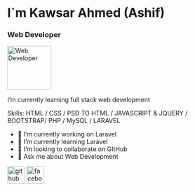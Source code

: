 # I`m Kawsar Ahmed (Ashif)
### Web Developer
<img src='https://scontent.fdac149-1.fna.fbcdn.net/v/t39.30808-6/307014423_785394502579740_3555197586100848261_n.jpg?_nc_cat=102&ccb=1-7&_nc_sid=09cbfe&_nc_ohc=SITkK_R0FsoAX-Redmv&_nc_ht=scontent.fdac149-1.fna&oh=00_AfBZ-5QhBPgj8x6Vpc460Sj1C7_tCrjKYzolmHcQ2A6ZVQ&oe=63944CEE' alt='Web Developer' height='100'  >


I’m currently learning full stack web development

Skills:  HTML / CSS / PSD TO HTML / JAVASCRIPT & JQUERY / BOOTSTRAP/ PHP / MySQL / LARAVEL

- 🔭 I’m currently working on Laravel 
- 🌱 I’m currently learning Laravel 
- 👯 I’m looking to collaborate on GItHub 
- 💬 Ask me about Web Development 

[<img src='https://cdn.jsdelivr.net/npm/simple-icons@3.0.1/icons/github.svg' alt='github' height='40' >](https://github.com/kawsarbp)  [<img src='https://cdn.jsdelivr.net/npm/simple-icons@3.0.1/icons/facebook.svg' alt='facebook' height='40' >](https://www.facebook.com/ashifbp)  




